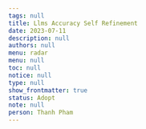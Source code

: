 ```yaml
---
tags: null
title: Llms Accuracy Self Refinement
date: 2023-07-11
description: null
authors: null
menu: radar
menu: null
toc: null
notice: null
type: null
show_frontmatter: true
status: Adopt
note: null
person: Thanh Pham
---
```


